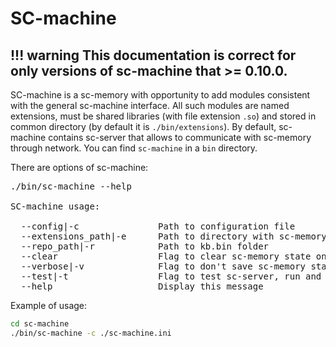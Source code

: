 # SC-machine

!!! warning
    This documentation is correct for only versions of sc-machine that >= 0.10.0.
---

SC-machine is a sc-memory with opportunity to add modules consistent with the general sc-machine interface. All such 
modules are named extensions, must be shared libraries (with file extension `.so`) and stored in common directory 
(by default it is `./bin/extensions`). By default, sc-machine contains sc-server that allows to communicate with 
sc-memory through network. You can find `sc-machine` in a `bin` directory.

There are options of sc-machine:

<pre>
./bin/sc-machine --help

SC-machine usage:

  --config|-c               Path to configuration file
  --extensions_path|-e      Path to directory with sc-memory extensions
  --repo_path|-r            Path to kb.bin folder
  --clear                   Flag to clear sc-memory state on initialize
  --verbose|-v              Flag to don't save sc-memory state on shutdown
  --test|-t                 Flag to test sc-server, run and stop it
  --help                    Display this message
</pre>

Example of usage:

```sh
cd sc-machine
./bin/sc-machine -c ./sc-machine.ini
```
